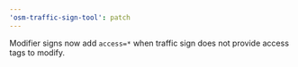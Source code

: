 ```yaml
---
'osm-traffic-sign-tool': patch
---
```


Modifier signs now add `access=*` when traffic sign does not provide access tags to modify.
